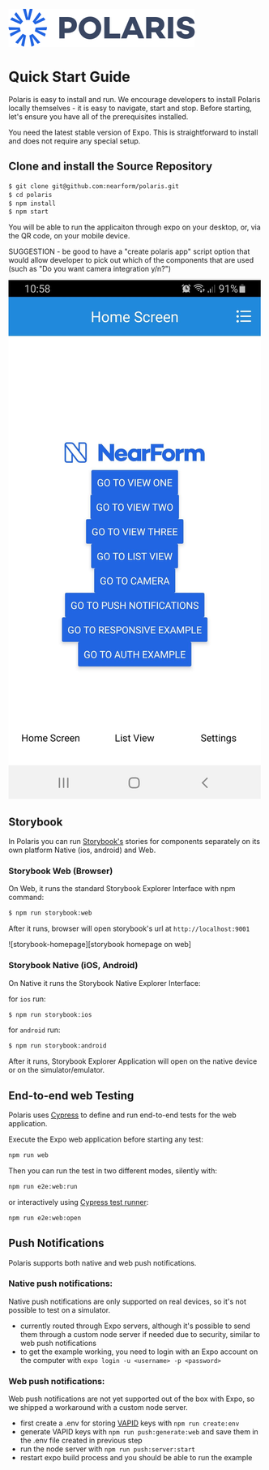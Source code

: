 ![Logo][logo]

# Quick Start Guide

Polaris is easy to install and run. We encourage developers to install Polaris locally themselves - it is easy to navigate, start and stop. Before starting, let's ensure you have all of the prerequisites installed.

You need the latest stable version of Expo. This is straightforward to install and does not require any special setup.

## Clone and install the Source Repository

```bash
$ git clone git@github.com:nearform/polaris.git
$ cd polaris
$ npm install
$ npm start
```

You will be able to run the applicaiton through expo on your desktop, or, via the QR code, on your mobile device.

SUGGESTION - be good to have a "create polaris app" script option that would allow developer to pick out which of the components that are used (such as "Do you want camera integration y/n?")

![polaris-homepage]

## Storybook

In Polaris you can run [Storybook's](polaris_UI.md) stories for components separately on its own platform Native (ios, android) and Web.

### Storybook Web (Browser)

On Web, it runs the standard Storybook Explorer Interface with npm command:

```bash
$ npm run storybook:web
```

After it runs, browser will open storybook's url at `http://localhost:9001`

![storybook-homepage][storybook homepage on web]

### Storybook Native (iOS, Android)

On Native it runs the Storybook Native Explorer Interface:

for `ios` run:

```bash
$ npm run storybook:ios
```

for `android` run:

```bash
$ npm run storybook:android
```

After it runs, Storybook Explorer Application will open on the native device or on the simulator/emulator.

## End-to-end web Testing

Polaris uses [Cypress] to define and run end-to-end tests for the web application.

Execute the Expo web application before starting any test:

```sh
npm run web
```

Then you can run the test in two different modes, silently with:

```sh
npm run e2e:web:run
```

or interactively using [Cypress test runner](https://docs.cypress.io/guides/core-concepts/test-runner.html#Overview):

```sh
npm run e2e:web:open
```

## Push Notifications

Polaris supports both native and web push notifications.

### Native push notifications:

Native push notifications are only supported on real devices, so it's not possible to test on a simulator.

- currently routed through Expo servers, although it's possible to send them through a custom node server if needed due to security, similar to web push notifications
- to get the example working, you need to login with an Expo account on the computer with `expo login -u <username> -p <password>`

### Web push notifications:

Web push notifications are not yet supported out of the box with Expo, so we shipped a workaround with a custom node server.

- first create a .env for storing [VAPID](https://tools.ietf.org/html/draft-ietf-webpush-vapid-04) keys with `npm run create:env`
- generate VAPID keys with `npm run push:generate:web` and save them in the .env file created in previous step
- run the node server with `npm run push:server:start`
- restart expo build process and you should be able to run the example

<!-- Images -->

[logo]: ../img/Polaris_logo.svg
[polaris-homepage]: ../img/homescreen.jpg
[storybook-homepage]: ../img/storybook.jpg

<!-- External links -->

[cypress]: https://www.cypress.io/
